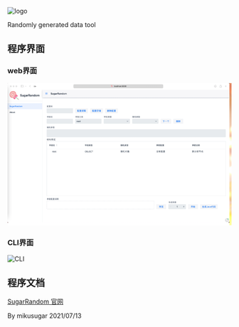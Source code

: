 ![logo](https://cdn.jsdelivr.net/gh/mikusugar/PictureBed@master/uPic/2021/06/logo.gif)

Randomly generated data tool
## 程序界面
### web界面
![主界面](docs/assets/web.png)
### CLI界面
![CLI](docs/assets/cli_new.gif)
## 程序文档
[SugarRandom 官网](https://mikusugar.me/SugarRandom/)

By mikusugar 2021/07/13



